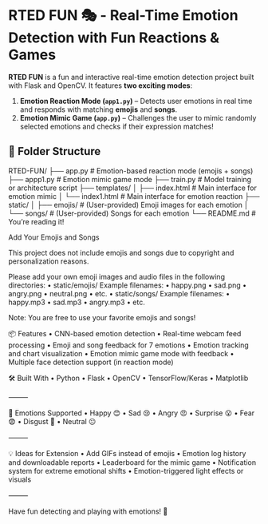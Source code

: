 
# RTED FUN 🎭 - Real-Time Emotion Detection with Fun Reactions & Games

**RTED FUN** is a fun and interactive real-time emotion detection project built with Flask and OpenCV. It features **two exciting modes**:

1. **Emotion Reaction Mode (`app1.py`)** – Detects user emotions in real time and responds with matching **emojis** and **songs**.
2. **Emotion Mimic Game (`app.py`)** – Challenges the user to mimic randomly selected emotions and checks if their expression matches!

## 📁 Folder Structure

RTED-FUN/
├── app.py              # Emotion-based reaction mode (emojis + songs)
├── appp1.py            # Emotion mimic game mode
├── train.py            # Model training or architecture script
├── templates/
│   ├── index.html      # Main interface for emotion mimic 
│   └── index1.html     # Main interface for emotion reaction
├── static/
│   ├── emojis/         # (User-provided) Emoji images for each emotion
│   └── songs/          # (User-provided) Songs for each emotion
└── README.md           # You’re reading it!


 Add Your Emojis and Songs

This project does not include emojis and songs due to copyright and personalization reasons.

Please add your own emoji images and audio files in the following directories:
	•	static/emojis/
Example filenames:
	•	happy.png
	•	sad.png
	•	angry.png
	•	neutral.png
	•	etc.
	•	static/songs/
Example filenames:
	•	happy.mp3
	•	sad.mp3
	•	angry.mp3
	•	etc.



Note: You are free to use your favorite emojis and songs!


📦 Features
	•	CNN-based emotion detection
	•	Real-time webcam feed processing
	•	Emoji and song feedback for 7 emotions
	•	Emotion tracking and chart visualization
	•	Emotion mimic game mode with feedback
	•	Multiple face detection support (in reaction mode)

🛠 Built With
	•	Python
	•	Flask
	•	OpenCV
	•	TensorFlow/Keras
	•	Matplotlib

⸻

🧠 Emotions Supported
	•	Happy 😊
	•	Sad 😢
	•	Angry 😠
	•	Surprise 😮
	•	Fear 😨
	•	Disgust 🤢
	•	Neutral 😐

⸻

💡 Ideas for Extension
	•	Add GIFs instead of emojis
	•	Emotion log history and downloadable reports
	•	Leaderboard for the mimic game
	•	Notification system for extreme emotional shifts
	•	Emotion-triggered light effects or visuals


⸻

Have fun detecting and playing with emotions! 💖
